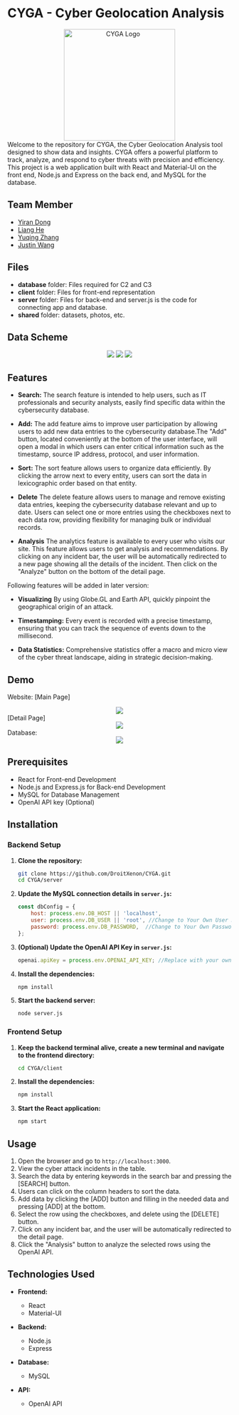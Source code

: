 # CYGA - Cyber Geolocation Analysis
<div align="center">
<img src="shared/constants/logotr.png" alt="CYGA Logo" width="250"/>
</div>
Welcome to the repository for CYGA, the Cyber Geolocation Analysis tool designed to show data and insights. CYGA offers a powerful platform to track, analyze, and respond to cyber threats with precision and efficiency. This project is a web application built with React and Material-UI on the front end, Node.js and Express on the back end, and MySQL for the database. 


## Team Member
* [Yiran Dong](https://github.com/Rileyyiran)
* [Liang He](https://github.com/zaizaijiayou)
* [Yuqing Zhang](https://github.com/Yuqing-Zhang-branch)
* [Justin Wang](https://github.com/DroitXenon)  

## Files
- **database** folder: Files required for C2 and C3
- **client** folder: Files for front-end representation
- **server** folder: Files for back-end and server.js is the code for connecting app and database.
- **shared** folder: datasets, photos, etc.

## Data Scheme

<div align="center">
<img src="shared/constants/erdiagram.jpeg"/>
<img src="shared/constants/scheme.jpeg"/>
<img src="shared/constants/Normalization.jpeg"/>
</div>

## Features

- **Search:** The search feature is intended to help users, such as IT professionals and security analysts, easily find specific data within the cybersecurity database.

- **Add:** The add feature aims to improve user participation by allowing users to add new data entries to the cybersecurity database.The "Add" button, located conveniently at the bottom of the user interface, will open a modal in which users can enter critical information such as the timestamp, source IP address, protocol, and user information. 

- **Sort:** The sort feature allows users to organize data efficiently. By clicking the arrow next to every entity, users can sort the data in lexicographic order based on that entity.

- **Delete** The delete feature allows users to manage and remove existing data entries, keeping the cybersecurity database relevant and up to date. Users can select one or more entries using the checkboxes next to each data row, providing flexibility for managing bulk or individual records. 

- **Analysis** The analytics feature is available to every user who visits our site. This feature allows users to get analysis and recommendations. By clicking on any incident bar, the user will be automatically redirected to a new page showing all the details of the incident. Then click on the "Analyze" button on the bottom of the detail page. 

Following features will be added in later version:

- **Visualizing** By using Globe.GL and Earth API, quickly pinpoint the geographical origin of an attack.

- **Timestamping:** Every event is recorded with a precise timestamp, ensuring that you can track the sequence of events down to the millisecond.

- **Data Statistics:** Comprehensive statistics offer a macro and micro view of the cyber threat landscape, aiding in strategic decision-making.

## Demo
Website:
[Main Page]
<div align="center">
<img src="shared/constants/demomainpage.png"/>
</div>
[Detail Page]
<div align="center">
<img src="shared/constants/demodetailpage.png"/>
</div>
Database:
<div align="center">
<img src="shared/constants/database.png"/>
</div>

## Prerequisites
- React for Front-end Development
- Node.js and Express.js for Back-end Development
- MySQL for Database Management
- OpenAI API key (Optional)

## Installation

### Backend Setup

1. **Clone the repository:**

    ```bash
    git clone https://github.com/DroitXenon/CYGA.git
    cd CYGA/server
    ```

2. **Update the MySQL connection details in `server.js`:**

    ```javascript
    const dbConfig = {
        host: process.env.DB_HOST || 'localhost',
        user: process.env.DB_USER || 'root', //Change to Your Own User Name
        password: process.env.DB_PASSWORD,  //Change to Your Own Password
    };
    ```

3. **(Optional) Update the OpenAI API Key in `server.js`:**

    ```javascript
    openai.apiKey = process.env.OPENAI_API_KEY; //Replace with your own API key
    ```

4. **Install the dependencies:**

    ```bash
    npm install
    ```

5. **Start the backend server:**

    ```bash
    node server.js
    ```

### Frontend Setup

1. **Keep the backend terminal alive, create a new terminal and navigate to the frontend directory:**

    ```bash
    cd CYGA/client
    ```

2. **Install the dependencies:**

    ```bash
    npm install
    ```

3. **Start the React application:**

    ```bash
    npm start
    ```

## Usage

1. Open the browser and go to `http://localhost:3000`.
2. View the cyber attack incidents in the table.
3. Search the data by entering keywords in the search bar and pressing the [SEARCH] button.
4. Users can click on the column headers to sort the data.
5. Add data by clicking the [ADD] button and filling in the needed data and pressing [ADD] at the bottom.
6. Select the row using the checkboxes, and delete using the [DELETE] button.
7. Click on any incident bar, and the user will be automatically redirected to the detail page.
8. Click the "Analysis" button to analyze the selected rows using the OpenAI API.

## Technologies Used

- **Frontend:**
  - React
  - Material-UI

- **Backend:**
  - Node.js
  - Express

- **Database:**
  - MySQL

- **API:**
  - OpenAI API
